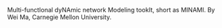 Multi-functIonal dyNAmic network Modeling tookIt, short as MINAMI. By Wei Ma, Carnegie Mellon University. 
